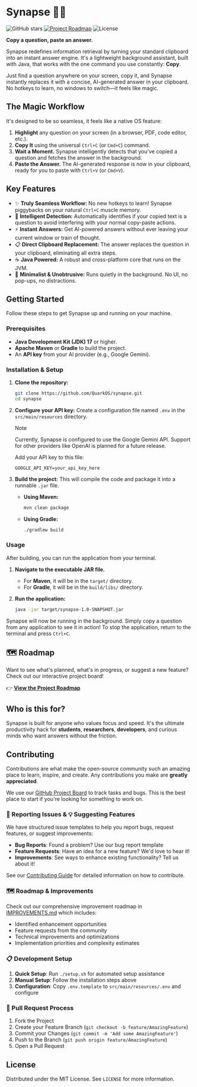 # Synapse 🧠✨

![GitHub stars](https://img.shields.io/github/stars/QuarkOS/synapse?style=flat-square)
[![Project Roadmap](https://img.shields.io/badge/Project-Roadmap-7B68EE?style=flat-square)](https://github.com/users/QuarkOS/projects/1/views/1)
![License](https://img.shields.io/github/license/QuarkOS/synapse?style=flat-square)

**Copy a question, paste an answer.**

Synapse redefines information retrieval by turning your standard clipboard into an instant answer engine. It's a lightweight background assistant, built with Java, that works with the one command you use constantly: **Copy**.

Just find a question anywhere on your screen, copy it, and Synapse instantly replaces it with a concise, AI-generated answer in your clipboard. No hotkeys to learn, no windows to switch—it feels like magic.



## The Magic Workflow

It's designed to be so seamless, it feels like a native OS feature:

1.  **Highlight** any question on your screen (in a browser, PDF, code editor, etc.).
2.  **Copy It** using the universal `Ctrl+C` (or `Cmd+C`) command.
3.  **Wait a Moment.** Synapse intelligently detects that you've copied a question and fetches the answer in the background.
4.  **Paste the Answer.** The AI-generated response is now in your clipboard, ready for you to paste with `Ctrl+V` (or `Cmd+V`).

## Key Features

*   ✨ **Truly Seamless Workflow:** No new hotkeys to learn! Synapse piggybacks on your natural `Ctrl+C` muscle memory.
*   🧠 **Intelligent Detection:** Automatically identifies if your copied text is a question to avoid interfering with your normal copy-paste actions.
*   ⚡ **Instant Answers:** Get AI-powered answers without ever leaving your current window or train of thought.
*   📋 **Direct Clipboard Replacement:** The answer replaces the question in your clipboard, eliminating all extra steps.
*   ☕ **Java Powered:** A robust and cross-platform core that runs on the JVM.
*   🤫 **Minimalist & Unobtrusive:** Runs quietly in the background. No UI, no pop-ups, no distractions.

## Getting Started

Follow these steps to get Synapse up and running on your machine.

### Prerequisites

*   **Java Development Kit (JDK) 17** or higher.
*   **Apache Maven** or **Gradle** to build the project.
*   An **API key** from your AI provider (e.g., Google Gemini).

### Installation & Setup

1.  **Clone the repository:**
    ```sh
    git clone https://github.com/QuarkOS/synapse.git
    cd synapse
    ```

2.  **Configure your API key:**
    Create a configuration file named `.env` in the `src/main/resources` directory. 
    
    > [!NOTE]
    > Currently, Synapse is configured to use the Google Gemini API. Support for other providers like OpenAI is planned for a future release.

    Add your API key to this file:
    ```properties
    GOOGLE_API_KEY=your_api_key_here
    ```

3.  **Build the project:**
    This will compile the code and package it into a runnable `.jar` file.

    *   **Using Maven:**
        ```sh
        mvn clean package
        ```
    *   **Using Gradle:**
        ```sh
        ./gradlew build
        ```

### Usage

After building, you can run the application from your terminal.

1.  **Navigate to the executable JAR file.**
    *   For **Maven**, it will be in the `target/` directory.
    *   For **Gradle**, it will be in the `build/libs/` directory.

2.  **Run the application:**
    ```sh
    java -jar target/synapse-1.0-SNAPSHOT.jar
    ```

Synapse will now be running in the background. Simply copy a question from any application to see it in action! To stop the application, return to the terminal and press `Ctrl+C`.

## 🗺️ Roadmap

Want to see what's planned, what's in progress, or suggest a new feature? Check out our interactive project board!

👉 **[View the Project Roadmap](https://github.com/users/QuarkOS/projects/1/views/1)**

## Who is this for?

Synapse is built for anyone who values focus and speed. It's the ultimate productivity hack for **students**, **researchers**, **developers**, and curious minds who want answers without the friction.

## Contributing

Contributions are what make the open-source community such an amazing place to learn, inspire, and create. Any contributions you make are **greatly appreciated**.

We use our [GitHub Project Board](https://github.com/users/QuarkOS/projects/1/views/1) to track tasks and bugs. This is the best place to start if you're looking for something to work on.

### 🐛 Reporting Issues & 💡 Suggesting Features

We have structured issue templates to help you report bugs, request features, or suggest improvements:

- **Bug Reports**: Found a problem? Use our bug report template
- **Feature Requests**: Have an idea for a new feature? We'd love to hear it!  
- **Improvements**: See ways to enhance existing functionality? Tell us about it!

See our [Contributing Guide](CONTRIBUTING.md) for detailed information on how to contribute.

### 🗺️ Roadmap & Improvements

Check out our comprehensive improvement roadmap in [IMPROVEMENTS.md](IMPROVEMENTS.md) which includes:
- Identified enhancement opportunities
- Feature requests from the community  
- Technical improvements and optimizations
- Implementation priorities and complexity estimates

### 📋 Development Setup

1. **Quick Setup**: Run `./setup.sh` for automated setup assistance
2. **Manual Setup**: Follow the installation steps above
3. **Configuration**: Copy `.env.template` to `src/main/resources/.env` and configure

### 📝 Pull Request Process

1.  Fork the Project
2.  Create your Feature Branch (`git checkout -b feature/AmazingFeature`)
3.  Commit your Changes (`git commit -m 'Add some AmazingFeature'`)
4.  Push to the Branch (`git push origin feature/AmazingFeature`)
5.  Open a Pull Request

## License

Distributed under the MIT License. See `LICENSE` for more information.

